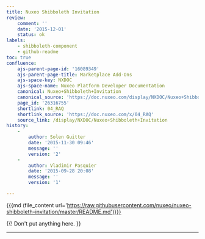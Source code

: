 ```yaml
---
title: Nuxeo Shibboleth Invitation
review:
    comment: ''
    date: '2015-12-01'
    status: ok
labels:
    - shibboleth-component
    - github-readme
toc: true
confluence:
    ajs-parent-page-id: '16089349'
    ajs-parent-page-title: Marketplace Add-Ons
    ajs-space-key: NXDOC
    ajs-space-name: Nuxeo Platform Developer Documentation
    canonical: Nuxeo+Shibboleth+Invitation
    canonical_source: 'https://doc.nuxeo.com/display/NXDOC/Nuxeo+Shibboleth+Invitation'
    page_id: '26316755'
    shortlink: 04_RAQ
    shortlink_source: 'https://doc.nuxeo.com/x/04_RAQ'
    source_link: /display/NXDOC/Nuxeo+Shibboleth+Invitation
history:
    - 
        author: Solen Guitter
        date: '2015-11-30 09:46'
        message: ''
        version: '2'
    - 
        author: Vladimir Pasquier
        date: '2015-09-28 20:08'
        message: ''
        version: '1'

---
```

{{{md (file_content url='https://raw.githubusercontent.com/nuxeo/nuxeo-shibboleth-invitation/master/README.md')}}}

{{! Don't put anything here. }}

* * *